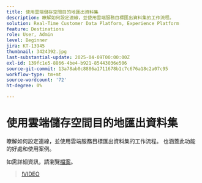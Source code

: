 ```yaml
---
title: 使用雲端儲存空間目的地匯出資料集
description: 瞭解如何設定連線，並使用雲端服務目標匯出資料集的工作流程。
solution: Real-Time Customer Data Platform, Experience Platform
feature: Destinations
role: User, Admin
level: Beginner
jira: KT-13945
thumbnail: 3424392.jpg
last-substantial-update: 2025-04-09T00:00:00Z
exl-id: 139fc1e5-8866-4be4-b921-85443036e506
source-git-commit: 13a78ab0c8886a1711678b1c7c676a18c2a07c95
workflow-type: tm+mt
source-wordcount: '72'
ht-degree: 0%

---
```


# 使用雲端儲存空間目的地匯出資料集

瞭解如何設定連線，並使用雲端服務目標匯出資料集的工作流程。 也涵蓋此功能的好處和使用案例。

如需詳細資訊，請瀏覽[檔案](https://experienceleague.adobe.com/en/docs/experience-platform/destinations/ui/activate/export-datasets)。

>[!VIDEO](https://video.tv.adobe.com/v/3424392/?learn=on&enablevpops)
